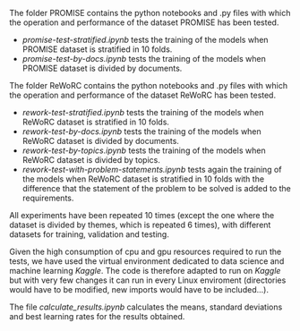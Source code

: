 
The folder PROMISE contains the python notebooks and .py files with which the operation and performance of the dataset PROMISE has been tested.

- *promise-test-stratified.ipynb* tests the training of the models when PROMISE dataset is stratified in 10 folds. 
- *promise-test-by-docs.ipynb* tests the training of the models when PROMISE dataset is divided by documents.

The folder ReWoRC contains the python notebooks and .py files with which the operation and performance of the dataset ReWoRC has been tested.

- *rework-test-stratified.ipynb* tests the training of the models when ReWoRC dataset is stratified in 10 folds.
- *rework-test-by-docs.ipynb* tests the training of the models when ReWoRC dataset is divided by documents.
- *rework-test-by-topics.ipynb* tests the training of the models when ReWoRC dataset is divided by topics.
- *rework-test-with-problem-statements.ipynb* tests again the training of the models when ReWoRC dataset is stratified in 10 folds with the difference that the statement of the problem to be solved is added to the requirements.

All experiments have been repeated 10 times (except the one where the dataset is divided by themes, which is repeated 6 times), with different datasets for training, validation and testing.

Given the high consumption of cpu and gpu resources required to run the tests, we have used the virtual environment dedicated to data science and machine learning *Kaggle*. The code is therefore adapted to run on *Kaggle* but with very few changes it can run in every Linux enviroment (directories would have to be modified, new imports would have to be included...).

The file *calculate_results.ipynb* calculates the means, standard deviations and best learning rates for the results obtained.
